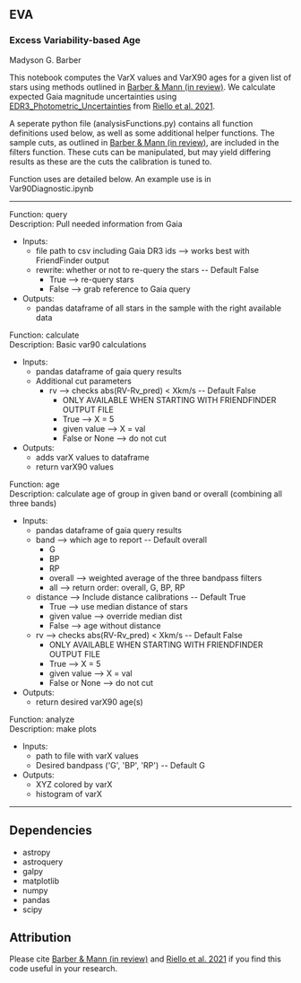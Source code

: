 ## EVA
### Excess Variability-based Age

Madyson G. Barber

This notebook computes the VarX values and VarX90 ages for a given list of stars using methods outlined in [Barber & Mann (in review)](https://arxiv.org/abs/2302.09084). We calculate expected Gaia magnitude uncertainties using [EDR3_Photometric_Uncertainties](https://github.com/gaia-dpci/gaia-dr3-photometric-uncertainties) from [Riello et al. 2021](https://www.aanda.org/articles/aa/full_html/2021/05/aa39587-20/aa39587-20.html).

A seperate python file (analysisFunctions.py) contains all function definitions used below, as well as some additional helper functions. The sample cuts, as outlined in [Barber & Mann (in review)](https://arxiv.org/abs/2302.09084), are included in the filters function. These cuts can be manipulated, but may yield differing results as these are the cuts the calibration is tuned to.

Function uses are detailed below. An example use is in Var90Diagnostic.ipynb

---
Function: query  
Description: Pull needed information from Gaia
- Inputs:
    - file path to csv including Gaia DR3 ids --> works best with FriendFinder output
    - rewrite: whether or not to re-query the stars -- Default False
        - True --> re-query stars
        - False --> grab reference to Gaia query 
- Outputs:
    - pandas dataframe of all stars in the sample with the right available data
    

Function: calculate  
Description: Basic var90 calculations
- Inputs:
    - pandas dataframe of gaia query results
    - Additional cut parameters 
        - rv --> checks abs(RV-Rv_pred) < Xkm/s -- Default False
            - ONLY AVAILABLE WHEN STARTING WITH FRIENDFINDER OUTPUT FILE
            - True --> X = 5
            - given value --> X = val
            - False or None --> do not cut
- Outputs:
    - adds varX values to dataframe
    - return varX90 values
    
    
Function: age  
Description: calculate age of group in given band or overall (combining all three bands)
- Inputs:
    - pandas dataframe of gaia query results
    - band --> which age to report -- Default overall
        - G
        - BP
        - RP
        - overall --> weighted average of the three bandpass filters
        - all --> return order: overall, G, BP, RP
    - distance --> Include distance calibrations -- Default True
        - True --> use median distance of stars
        - given value --> override median dist
        - False --> age without distance
    - rv --> checks abs(RV-Rv_pred) < Xkm/s -- Default False
        - ONLY AVAILABLE WHEN STARTING WITH FRIENDFINDER OUTPUT FILE
        - True --> X = 5
        - given value --> X = val
        - False or None --> do not cut
- Outputs:
    - return desired varX90 age(s)
 

Function: analyze  
Description: make plots
- Inputs:
    - path to file with varX values
    - Desired bandpass ('G', 'BP', 'RP') -- Default G
- Outputs:
    - XYZ colored by varX
    - histogram of varX
---

## Dependencies  
- astropy  
- astroquery  
- galpy  
- matplotlib  
- numpy  
- pandas  
- scipy  

## Attribution  
Please cite [Barber & Mann (in review)](https://arxiv.org/abs/2302.09084) and [Riello et al. 2021](https://www.aanda.org/articles/aa/full_html/2021/05/aa39587-20/aa39587-20.html) if you find this code useful in your research.
